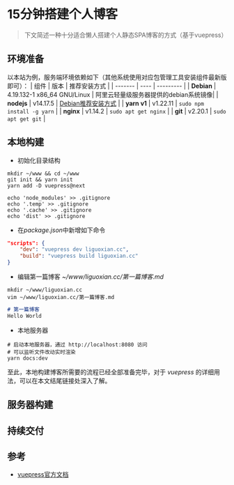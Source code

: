 # 15分钟搭建个人博客

> 下文简述一种十分适合懒人搭建个人静态SPA博客的方式（基于vuepress）

## 环境准备
以本站为例，服务端环境依赖如下（其他系统使用对应包管理工具安装组件最新版即可）：
|  组件   | 版本  | 推荐安装方式 |
|  -------  | ----  | --------- |
| **Debian**  | 4.19.132-1 x86_64 GNU/Linux | 阿里云轻量级服务器提供的debian系统镜像|
| **nodejs**  | v14.17.5 | [Debian推荐安装方式](https://joshtronic.com/2020/04/21/how-to-install-nodejs-14-on-debian-sid/) |
| **yarn v1**  | v1.22.11 | ```sudo npm install -g yarn``` |
| **nginx**  | v1.14.2 | ```sudo apt get nginx``` |
| **git**  | v2.20.1 | ```sudo apt get git``` |

## 本地构建
- 初始化目录结构
```shell
mkdir ~/www && cd ~/www
git init && yarn init
yarn add -D vuepress@next

echo 'node_modules' >> .gitignore
echo '.temp' >> .gitignore
echo '.cache' >> .gitignore
echo 'dist' >> .gitignore
```

- 在*package.json*中新增如下命令
```json
"scripts": {
    "dev": "vuepress dev liguoxian.cc",
    "build": "vuepress build liguoxian.cc"
}
```

- 编辑第一篇博客 *~/www/liguoxian.cc/第一篇博客.md*
```shell
mkdir ~/www/liguoxian.cc 
vim ~/www/liguoxian.cc/第一篇博客.md
```
```markdown
# 第一篇博客
Hello World
```

- 本地服务器
```shell
# 启动本地服务器，通过 http://localhost:8080 访问
# 可以监听文件改动实时渲染
yarn docs:dev
```

至此，本地构建博客所需要的流程已经全部准备完毕，对于 *vuepress* 的详细用法，可以在本文结尾链接处深入了解。

## 服务器构建

## 持续交付
## 参考
- [vuepress官方文档](https://v2.vuepress.vuejs.org/zh/guide/)







